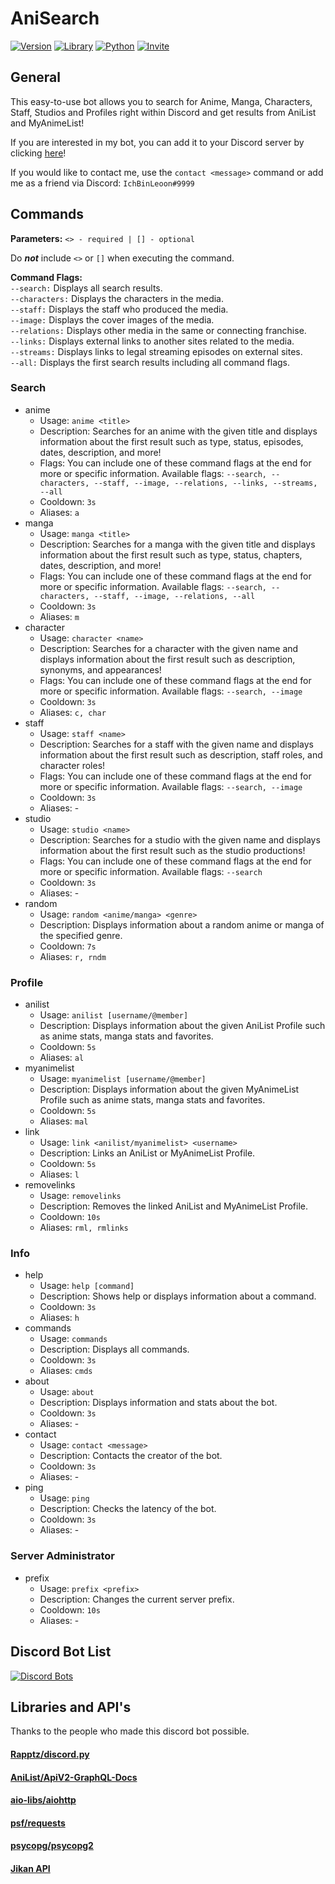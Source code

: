 # AniSearch

[![Version](https://img.shields.io/badge/Version-1.5-red?logo=github&style=flat-square)](https://github.com/IchBinLeoon/anisearch-discord-bot)
[![Library](https://img.shields.io/badge/Library-discord.py-3775A9?logo=pypi&style=flat-square)](https://github.com/Rapptz/discord.py)
[![Python](https://img.shields.io/badge/Python-3.8.5-3776AB?logo=python&style=flat-square)](https://www.python.org/)
[![Invite](https://img.shields.io/badge/Invite-Link-7289DA?logo=discord&style=flat-square)](https://discord.com/oauth2/authorize?client_id=737236600878137363&permissions=83968&scope=bot)

## General
This easy-to-use bot allows you to search for Anime, Manga, Characters, Staff, Studios and Profiles right within Discord and get results from AniList and MyAnimeList!

If you are interested in my bot, you can add it to your Discord server by clicking [here](https://discord.com/api/oauth2/authorize?client_id=737236600878137363&permissions=83968&scope=bot)!

If you would like to contact me, use the `contact <message>` command or add me as a friend via Discord: `IchBinLeoon#9999`

## Commands

**Parameters:** `<> - required | [] - optional`   

Do ***not*** include `<>` or `[]` when executing the command.  

**Command Flags:**  
`--search:` Displays all search results.    
`--characters:` Displays the characters in the media.   
`--staff:` Displays the staff who produced the media.   
`--image:` Displays the cover images of the media.   
`--relations:` Displays other media in the same or connecting franchise.   
`--links:` Displays external links to another sites related to the media.    
`--streams:` Displays links to legal streaming episodes on external sites.    
`--all:` Displays the first search results including all command flags. 

### Search
* anime
  * Usage: `anime <title>`
  * Description: Searches for an anime with the given title and displays information about the first result such as type, status, episodes, dates, description, and more!
  * Flags: You can include one of these command flags at the end for more or specific information. Available flags: `--search, --characters, --staff, --image, --relations, --links, --streams, --all`
  * Cooldown: `3s`
  * Aliases: `a`
* manga
  * Usage: `manga <title>`
  * Description: Searches for a manga with the given title and displays information about the first result such as type, status, chapters, dates, description, and more!
  * Flags: You can include one of these command flags at the end for more or specific information. Available flags: `--search, --characters, --staff, --image, --relations, --all`
  * Cooldown: `3s`
  * Aliases: `m`
* character
  * Usage: `character <name>`
  * Description: Searches for a character with the given name and displays information about the first result such as description, synonyms, and appearances!
  * Flags: You can include one of these command flags at the end for more or specific information. Available flags: `--search, --image`
  * Cooldown: `3s`
  * Aliases: `c, char`
* staff
  * Usage: `staff <name>`
  * Description: Searches for a staff with the given name and displays information about the first result such as description, staff roles, and character roles!
  * Flags: You can include one of these command flags at the end for more or specific information. Available flags: `--search, --image`
  * Cooldown: `3s`
  * Aliases: -
* studio
  * Usage: `studio <name>`
  * Description: Searches for a studio with the given name and displays information about the first result such as the studio productions!
  * Flags: You can include one of these command flags at the end for more or specific information. Available flags: `--search`
  * Cooldown: `3s`
  * Aliases: -
* random
  * Usage: `random <anime/manga> <genre>`
  * Description: Displays information about a random anime or manga of the specified genre.
  * Cooldown: `7s`
  * Aliases: `r, rndm`
 
### Profile
* anilist
  * Usage: `anilist [username/@member]`
  * Description: Displays information about the given AniList Profile such as anime stats, manga stats and favorites.
  * Cooldown: `5s`
  * Aliases: `al`
* myanimelist
  * Usage: `myanimelist [username/@member]`
  * Description: Displays information about the given MyAnimeList Profile such as anime stats, manga stats and favorites.
  * Cooldown: `5s`
  * Aliases: `mal`
* link
  * Usage: `link <anilist/myanimelist> <username>`
  * Description: Links an AniList or MyAnimeList Profile.
  * Cooldown: `5s`
  * Aliases: `l`
* removelinks
  * Usage: `removelinks`
  * Description: Removes the linked AniList and MyAnimeList Profile.
  * Cooldown: `10s`
  * Aliases: `rml, rmlinks`
  
### Info
* help
  * Usage: `help [command]`
  * Description: Shows help or displays information about a command.
  * Cooldown: `3s`
  * Aliases: `h`
* commands
  * Usage: `commands`
  * Description: Displays all commands.
  * Cooldown: `3s`
  * Aliases: `cmds`
* about
  * Usage: `about`
  * Description: Displays information and stats about the bot.
  * Cooldown: `3s`
  * Aliases: -
* contact
  * Usage: `contact <message>`
  * Description: Contacts the creator of the bot.
  * Cooldown: `3s`
  * Aliases: -
* ping
  * Usage: `ping`
  * Description: Checks the latency of the bot.
  * Cooldown: `3s`
  * Aliases: -
  
### Server Administrator
* prefix
  * Usage: `prefix <prefix>`
  * Description: Changes the current server prefix.
  * Cooldown: `10s`
  * Aliases: -  
  
## Discord Bot List
[![Discord Bots](https://top.gg/api/widget/737236600878137363.svg)](https://top.gg/bot/737236600878137363)

## Libraries and API's
Thanks to the people who made this discord bot possible.

#### [Rapptz/discord.py](https://github.com/Rapptz/discord.py)
#### [AniList/ApiV2-GraphQL-Docs](https://github.com/AniList/ApiV2-GraphQL-Docs)
#### [aio-libs/aiohttp](https://github.com/aio-libs/aiohttp)
#### [psf/requests](https://github.com/psf/requests)
#### [psycopg/psycopg2](https://github.com/psycopg/psycopg2)
#### [Jikan API](https://jikan.moe/)